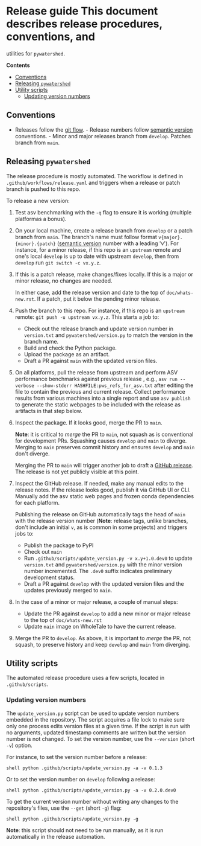 # Release guide This document describes release procedures, conventions, and
utilities for `pywatershed`.

<!-- START doctoc generated TOC please keep comment here to allow auto update -->
<!-- DON'T EDIT THIS SECTION, INSTEAD RE-RUN doctoc TO UPDATE -->
**Contents**

- [Conventions](#conventions)
- [Releasing `pywatershed`](#releasing-pywatershed)
- [Utility scripts](#utility-scripts)
  - [Updating version numbers](#updating-version-numbers)

<!-- END doctoc generated TOC please keep comment here to allow auto update -->

## Conventions

- Releases follow the [git
  flow](https://nvie.com/posts/a-successful-git-branching-model/).  - Release
  numbers follow [semantic version](https://semver.org/) conventions.  - Minor
  and major releases branch from `develop`. Patches branch from `main`.

## Releasing `pywatershed`

The release procedure is mostly automated. The workflow is defined in
`.github/workflows/release.yaml` and triggers when a release or patch branch is
pushed to this repo.

To release a new version:

1. Test asv benchmarking with the `-q` flag to ensure it is working (multiple
    platformas a bonus).

1. On your local machine, create a release branch from `develop` or a patch
   branch from `main`.  The branch's name must follow format
   `v{major}.{minor}.{patch}` ([semantic version](https://semver.org/) number
   with a leading 'v'). For instance, for a minor release, if this repo is an
   `upstream` remote and one's local `develop` is up to date with upstream
   `develop`, then from `develop` run `git switch -c vx.y.z`.

1. If this is a patch release, make changes/fixes locally. If this is a major or
    minor release, no changes are needed.

	In either case, add the release version and date to the top of
    `doc/whats-new.rst`. If a patch, put it below the pending minor release.

1. Push the branch to this repo. For instance, if this repo is an `upstream`
   remote: `git push -u upstream vx.y.z`. This starts a job to:

    - Check out the release branch and update version number in `version.txt` and
      `pywatershed/version.py` to match the version in the branch name.
    - Build and check the Python package.
    - Upload the package as an artifact.
    - Draft a PR against `main` with the updated version files.

1. On all platforms, pull the release from upstream and perform ASV performance
	benchmarks against previous release , e.g., ```asv run --verbose
	--show-stderr HASHFILE:pws_refs_for_asv.txt``` after editing the file to
	contain the previous and current release. Collect performance results from
	various machines into a single report and use `asv publish` to generate
	the static webpages to be included with the release as artifacts in that
	step below.

1. Inspect the package. If it looks good, merge the PR to `main`.

    **Note**: it is critical to *merge* the PR to `main`, not squash as is
    conventional for development PRs. Squashing causes `develop` and `main` to
    diverge. Merging to `main` preserves commit history and ensures `develop`
    and `main` don't diverge.

    Merging the PR to `main` will trigger another job to draft a [GitHub
    release](https://github.com/EC-USGS/pywatershed/releases). The release is
    not yet publicly visible at this point.

1. Inspect the GitHub release. If needed, make any manual edits to the release
   notes. If the release looks good, publish it via GitHub UI or CLI. Manually
   add the asv static web pages and frozen conda dependencies for each platform.

   Publishing the release on GitHub automatically tags the head of `main` with
   the release version number (**Note**: release tags, unlike branches, don't
   include an initial `v`, as is common in some projects) and triggers jobs to:

    - Publish the package to PyPI
    - Check out `main`
    - Run `.github/scripts/update_version.py -v x.y+1.0.dev0` to update
      `version.txt` and `pywatershed/version.py` with the minor version number
      incremented. The `.dev0` suffix indicates preliminary development status.
    - Draft a PR against `develop` with the updated version files and the
      updates previously merged to `main`.

1. In the case of a minor or major release, a couple of manual steps:
    - Update the PR against `develop` to add a new minor or major release to
      the top of `doc/whats-new.rst`
    - Update `main` image on WholeTale to have the current release.

1. Merge the PR to `develop`. As above, it is important to *merge* the PR, not
   squash, to preserve history and keep `develop` and `main` from diverging.


## Utility scripts

The automated release procedure uses a few scripts, located in
`.github/scripts`.

### Updating version numbers

The `update_version.py` script can be used to update version numbers embedded in
the repository. The script acquires a file lock to make sure only one process
edits version files at a given time. If the script is run with no arguments,
updated timestamp comments are written but the version number is not changed. To
set the version number, use the `--version` (short `-v`) option.

For instance, to set the version number before a release:

```shell python .github/scripts/update_version.py -a -v 0.1.3 ```

Or to set the version number on `develop` following a release:

```shell python .github/scripts/update_version.py -a -v 0.2.0.dev0 ```

To get the current version number without writing any changes to the
repository's files, use the `--get` (short `-g`) flag:

```shell python .github/scripts/update_version.py -g ```

**Note**: this script should not need to be run manually, as it is run automatically in the release automation.
